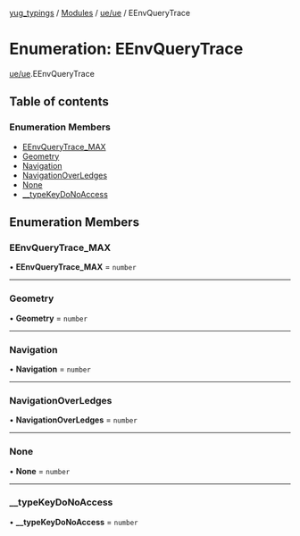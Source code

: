 [yug_typings](../README.md) / [Modules](../modules.md) / [ue/ue](../modules/ue_ue.md) / EEnvQueryTrace

# Enumeration: EEnvQueryTrace

[ue/ue](../modules/ue_ue.md).EEnvQueryTrace

## Table of contents

### Enumeration Members

- [EEnvQueryTrace\_MAX](ue_ue.EEnvQueryTrace.md#eenvquerytrace_max)
- [Geometry](ue_ue.EEnvQueryTrace.md#geometry)
- [Navigation](ue_ue.EEnvQueryTrace.md#navigation)
- [NavigationOverLedges](ue_ue.EEnvQueryTrace.md#navigationoverledges)
- [None](ue_ue.EEnvQueryTrace.md#none)
- [\_\_typeKeyDoNoAccess](ue_ue.EEnvQueryTrace.md#__typekeydonoaccess)

## Enumeration Members

### EEnvQueryTrace\_MAX

• **EEnvQueryTrace\_MAX** = `number`

___

### Geometry

• **Geometry** = `number`

___

### Navigation

• **Navigation** = `number`

___

### NavigationOverLedges

• **NavigationOverLedges** = `number`

___

### None

• **None** = `number`

___

### \_\_typeKeyDoNoAccess

• **\_\_typeKeyDoNoAccess** = `number`
